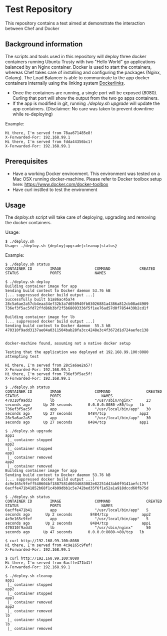 # Test Repository
This repository contains a test aimed at demonstrate the interaction between Chef and Docker

## Background information
The scripts and tools used in this repository will deploy three docker containers running Ubuntu Trusty with two "Hello World" go applications balanced by an Nginx container.
Docker is used to start the containers, whereas Chef takes care of installing and configuring the packages (Nginx, Golang). 
The Load Balancer is able to communicate to the app docker containers internally using the linking system [Dockerlinks](http://docs.docker.com/engine/userguide/networking/default_network/dockerlinks/).


* Once the containers are running, a single port will be exposed (8080). Curling that port will show the output from the two go apps containers.
* If the app is modified in git, running *./deploy.sh upgrade* will update the app containers. (Disclaimer: No care was taken to prevent downtime while re-deploying)

Example:
```
Hi there, I'm served from 78aa671485e8!
X-Forwarded-For: 192.168.99.1
Hi there, I'm served from fdda44356bc1!
X-Forwarded-For: 192.168.99.1
```

## Prerequisites
* Have a working Docker environment. This environment was tested on a Mac OSX running docker-machine. Please refer to Docker toolbox setup here: https://www.docker.com/docker-toolbox
* Have curl instlled to test the environment

## Usage

The *deploy.sh* script will take care of deploying, upgrading and removing the docker containers.

Usage:
```
$ ./deploy.sh
Usage: ./deploy.sh {deploy|upgrade|cleanup|status}
```

Example:
```
$ ./deploy.sh status
CONTAINER ID        IMAGE               COMMAND             CREATED             STATUS              PORTS               NAMES

$ ./deploy.sh deploy
Building container image for app
Sending build context to Docker daemon 53.76 kB
[... suppressed docker build output ...]
Successfully built b1a86ac45a74
28c5a6ae2a57cb4eaa34ef32b3a7d050940fb03026881a4386a812cb08ad4909
736ef3f5ac5fd72ffd86b3bf2f5b68093336f5f1ee76ad57d0f7854439b2cd1f

Building container image for lb
[... suppressed docker build output ...]
Sending build context to Docker daemon  55.3 kB
470310f9add3137ae04a0311504bab28fa3cc4248e3c4f3672d1d724aefec138


docker-machine found, assuming not a native docker setup

Testing that the application was deployed at 192.168.99.100:8080 attempting test

Hi there, I'm served from 28c5a6ae2a57!
X-Forwarded-For: 192.168.99.1
Hi there, I'm served from 736ef3f5ac5f!
X-Forwarded-For: 192.168.99.1

$ ./deploy.sh status
CONTAINER ID        IMAGE               COMMAND                CREATED             STATUS              PORTS                  NAMES
470310f9add3        lb                  "/usr/sbin/nginx"      23 seconds ago      Up 20 seconds       0.0.0.0:8080->80/tcp   lb
736ef3f5ac5f        app                 "/usr/local/bin/app"   30 seconds ago      Up 27 seconds       8484/tcp               app2
28c5a6ae2a57        app                 "/usr/local/bin/app"   30 seconds ago      Up 27 seconds       8484/tcp               app1

$ ./deploy.sh upgrade
app1
 |_ container stopped
app2
 |_ container stopped
app1
 |_ container removed
app2
 |_ container removed
Building container image for app
Sending build context to Docker daemon 53.76 kB
[... suppressed docker build output ...]
4c9e165c9feff540604bf1887581d0034683082e82251d43ab0f9141aefc175f
6acffe471b41852b68f1c4b09dbb1c5e742bed35f6f1e52a1a918dccd60fb75d

$ ./deploy.sh status
CONTAINER ID        IMAGE               COMMAND                CREATED             STATUS              PORTS                  NAMES
6acffe471b41        app                 "/usr/local/bin/app"   5 seconds ago       Up 2 seconds        8484/tcp               app2
4c9e165c9fef        app                 "/usr/local/bin/app"   5 seconds ago       Up 2 seconds        8484/tcp               app1
470310f9add3        lb                  "/usr/sbin/nginx"      50 seconds ago      Up 47 seconds       0.0.0.0:8080->80/tcp   lb

$ curl http://192.168.99.100:8080
Hi there, I'm served from 4c9e165c9fef!
X-Forwarded-For: 192.168.99.1

$ curl http://192.168.99.100:8080
Hi there, I'm served from 6acffe471b41!
X-Forwarded-For: 192.168.99.1

$ ./deploy.sh cleanup
app1
 |_ container stopped
app2
 |_ container stopped
app1
 |_ container removed
app2
 |_ container removed
lb
 |_ container stopped
lb
 |_ container removed
```
